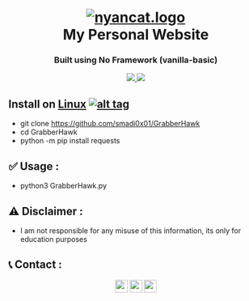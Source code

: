 <h1 align="center">
  <br>
  <a href="https://github.com/rootsmadi/GrabberHawk"><img src="https://i.top4top.io/p_259359nwg1.gif" alt="nyancat.logo"></a>
  <br>
  My Personal Website
  <br>
</h1>

<h3 align="center">Built using No Framework (vanilla-basic)</h3>

<p align="center">
  <a href="https://python.org/download">
    <img src="https://img.shields.io/badge/Javascript-JS-yellow.svg">
    <img src="https://img.shields.io/badge/Microsoft-Azure-blue.svg">
  </a>
  </p>

## Install on [Linux](https://wikipedia.org/wiki/Linux) [![alt tag](http://icons.iconarchive.com/icons/dakirby309/simply-styled/32/OS-Linux-icon.png)](https://fr.wikipedia.org/wiki/Linux)
- git clone https://github.com/smadi0x01/GrabberHawk
- cd GrabberHawk
- python -m pip install requests

## ✅ Usage : 
- python3 GrabberHawk.py
 
## ⚠️ Disclaimer :
- I am not responsible for any misuse of this information, its only for education purposes 

## 📞 Contact :
<p align="center">
<a href="https://instagram.com/smadi0x01" target="blank"><img align="center" src="https://cdn.jsdelivr.net/npm/simple-icons@3.0.1/icons/instagram.svg" alt="smadi" height="25" width="25" /></a>
<a href="https://linkedin.com/in/saud-smadi" target="blank"><img align="center" src="https://cdn.jsdelivr.net/npm/simple-icons@3.0.1/icons/linkedin.svg" alt="smadi" height="25" width="25" /></a>
<a href="https://t.me/rootsmadi" target="blank"><img align="center" src="https://cdn.jsdelivr.net/npm/simple-icons@3.0.1/icons/telegram.svg" alt="smadi" height="25" width="25" /></a>
</p>
